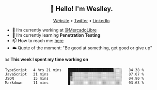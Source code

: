 <h2 align="center">👋 Hello! I'm Weslley.</h2>
<p align="center">
  <a href="http://weslleyneri.com.br">Website</a> •
  <a href="https://twitter.com/Weslley_Neri">Twitter</a> •
  <a href="https://www.linkedin.com/in/weslley-neri-3658908b">LinkedIn</a>
</p>


- 🔭 I’m currently working at [@MercadoLibre](https://github.com/mercadolibre)
- 🌱 I’m currently learning **Penetration Testing**
- 📫 How to reach me: [here](mailto:weslley39@gmail.com)
- ☁️ Quote of the moment: "Be good at something, get good or give up"

📊 **This week I spent my time working on**
<!--START_SECTION:waka-->
```text
TypeScript   4 hrs 21 mins   █████████████████████░░░░   84.38 % 
JavaScript   21 mins         █▓░░░░░░░░░░░░░░░░░░░░░░░   07.07 % 
JSON         15 mins         █▒░░░░░░░░░░░░░░░░░░░░░░░   04.90 % 
Markdown     11 mins         █░░░░░░░░░░░░░░░░░░░░░░░░   03.63 % 
```
<!--END_SECTION:waka-->

<!-- Inspired by https://github.com/gruselhaus/gruselhaus -->